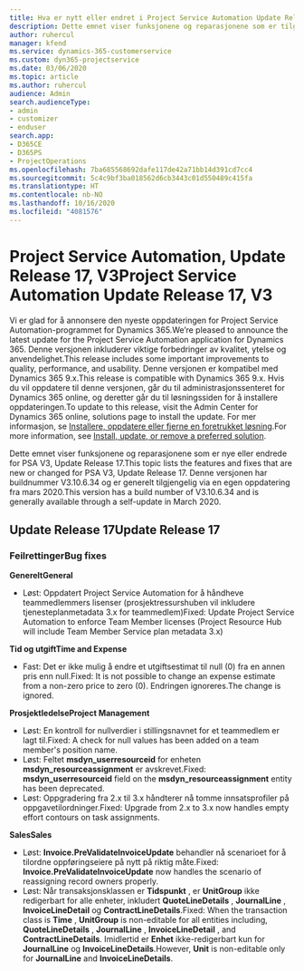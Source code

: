 ```yaml
---
title: Hva er nytt eller endret i Project Service Automation Update Release 17, V3
description: Dette emnet viser funksjonene og reparasjonene som er tilgjengelig i Project Service Automation Update Release 17, V3.
author: ruhercul
manager: kfend
ms.service: dynamics-365-customerservice
ms.custom: dyn365-projectservice
ms.date: 03/06/2020
ms.topic: article
ms.author: ruhercul
audience: Admin
search.audienceType:
- admin
- customizer
- enduser
search.app:
- D365CE
- D365PS
- ProjectOperations
ms.openlocfilehash: 7ba685568692dafe117de42a71bb14d391cd7cc4
ms.sourcegitcommit: 5c4c9bf3ba018562d6cb3443c01d550489c415fa
ms.translationtype: HT
ms.contentlocale: nb-NO
ms.lasthandoff: 10/16/2020
ms.locfileid: "4081576"
---
```

# <a name="project-service-automation-update-release-17-v3"></a><span data-ttu-id="22674-103">Project Service Automation, Update Release 17, V3</span><span class="sxs-lookup"><span data-stu-id="22674-103">Project Service Automation Update Release 17, V3</span></span>

<span data-ttu-id="22674-104">Vi er glad for å annonsere den nyeste oppdateringen for Project Service Automation-programmet for Dynamics 365.</span><span class="sxs-lookup"><span data-stu-id="22674-104">We’re pleased to announce the latest update for the Project Service Automation application for Dynamics 365.</span></span> <span data-ttu-id="22674-105">Denne versjonen inkluderer viktige forbedringer av kvalitet, ytelse og anvendelighet.</span><span class="sxs-lookup"><span data-stu-id="22674-105">This release includes some important improvements to quality, performance, and usability.</span></span>  <span data-ttu-id="22674-106">Denne versjonen er kompatibel med Dynamics 365 9.x.</span><span class="sxs-lookup"><span data-stu-id="22674-106">This release is compatible with Dynamics 365 9.x.</span></span> <span data-ttu-id="22674-107">Hvis du vil oppdatere til denne versjonen, går du til administrasjonssenteret for Dynamics 365 online, og deretter går du til løsningssiden for å installere oppdateringen.</span><span class="sxs-lookup"><span data-stu-id="22674-107">To update to this release, visit the Admin Center for Dynamics 365 online, solutions page to install the update.</span></span> <span data-ttu-id="22674-108">For mer informasjon, se [Installere, oppdatere eller fjerne en foretrukket løsning](https://docs.microsoft.com/power-platform/admin/install-remove-preferred-solution).</span><span class="sxs-lookup"><span data-stu-id="22674-108">For more information, see [Install, update, or remove a preferred solution](https://docs.microsoft.com/power-platform/admin/install-remove-preferred-solution).</span></span>

<span data-ttu-id="22674-109">Dette emnet viser funksjonene og reparasjonene som er nye eller endrede for PSA V3, Update Release 17.</span><span class="sxs-lookup"><span data-stu-id="22674-109">This topic lists the features and fixes that are new or changed for PSA V3, Update Release 17.</span></span> <span data-ttu-id="22674-110">Denne versjonen har buildnummer V3.10.6.34 og er generelt tilgjengelig via en egen oppdatering fra mars 2020.</span><span class="sxs-lookup"><span data-stu-id="22674-110">This version has a build number of V3.10.6.34 and is generally available through a self-update in March 2020.</span></span>


## <a name="update-release-17"></a><span data-ttu-id="22674-111">Update Release 17</span><span class="sxs-lookup"><span data-stu-id="22674-111">Update Release 17</span></span>

### <a name="bug-fixes"></a><span data-ttu-id="22674-112">Feilrettinger</span><span class="sxs-lookup"><span data-stu-id="22674-112">Bug fixes</span></span>

<span data-ttu-id="22674-113">**Generelt**</span><span class="sxs-lookup"><span data-stu-id="22674-113">**General**</span></span>

- <span data-ttu-id="22674-114">Løst: Oppdatert Project Service Automation for å håndheve teammedlemmers lisenser (prosjektressurshuben vil inkludere tjenesteplanmetadata 3.x for teammedlem)</span><span class="sxs-lookup"><span data-stu-id="22674-114">Fixed: Update Project Service Automation to enforce Team Member licenses (Project Resource Hub will include Team Member Service plan metadata 3.x)</span></span>
 
<span data-ttu-id="22674-115">**Tid og utgift**</span><span class="sxs-lookup"><span data-stu-id="22674-115">**Time and Expense**</span></span>

- <span data-ttu-id="22674-116">Fast: Det er ikke mulig å endre et utgiftsestimat til null (0) fra en annen pris enn null.</span><span class="sxs-lookup"><span data-stu-id="22674-116">Fixed: It is not possible to change an expense estimate from a non-zero price to zero (0).</span></span> <span data-ttu-id="22674-117">Endringen ignoreres.</span><span class="sxs-lookup"><span data-stu-id="22674-117">The change is ignored.</span></span>

<span data-ttu-id="22674-118">**Prosjektledelse**</span><span class="sxs-lookup"><span data-stu-id="22674-118">**Project Management**</span></span>

- <span data-ttu-id="22674-119">Løst: En kontroll for nullverdier i stillingsnavnet for et teammedlem er lagt til.</span><span class="sxs-lookup"><span data-stu-id="22674-119">Fixed: A check for null values has been added on a team member's position name.</span></span>
- <span data-ttu-id="22674-120">Løst: Feltet **msdyn_userresourceid** for enheten **msdyn_resourceassignment** er avskrevet.</span><span class="sxs-lookup"><span data-stu-id="22674-120">Fixed: **msdyn_userresourceid** field on the **msdyn_resourceassignment** entity has been deprecated.</span></span>
- <span data-ttu-id="22674-121">Løst: Oppgradering fra 2.x til 3.x håndterer nå tomme innsatsprofiler på oppgavetilordninger.</span><span class="sxs-lookup"><span data-stu-id="22674-121">Fixed: Upgrade from 2.x to 3.x now handles empty effort contours on task assignments.</span></span>

<span data-ttu-id="22674-122">**Sales**</span><span class="sxs-lookup"><span data-stu-id="22674-122">**Sales**</span></span>

- <span data-ttu-id="22674-123">Løst: **Invoice.PreValidateInvoiceUpdate** behandler nå scenarioet for å tilordne oppføringseiere på nytt på riktig måte.</span><span class="sxs-lookup"><span data-stu-id="22674-123">Fixed: **Invoice.PreValidateInvoiceUpdate** now handles the scenario of reassigning record owners properly.</span></span>
- <span data-ttu-id="22674-124">Løst: Når transaksjonsklassen er **Tidspunkt** , er **UnitGroup** ikke redigerbart for alle enheter, inkludert **QuoteLineDetails** , **JournalLine** , **InvoiceLineDetail** og **ContractLineDetails**.</span><span class="sxs-lookup"><span data-stu-id="22674-124">Fixed: When the transaction class is **Time** , **UnitGroup** is non-editable for all entities including, **QuoteLineDetails** , **JournalLine** , **InvoiceLineDetail** , and **ContractLineDetails**.</span></span> <span data-ttu-id="22674-125">Imidlertid er **Enhet** ikke-redigerbart kun for **JournalLine** og **InvoiceLineDetails**.</span><span class="sxs-lookup"><span data-stu-id="22674-125">However, **Unit** is non-editable only for **JournalLine** and **InvoiceLineDetails**.</span></span>


